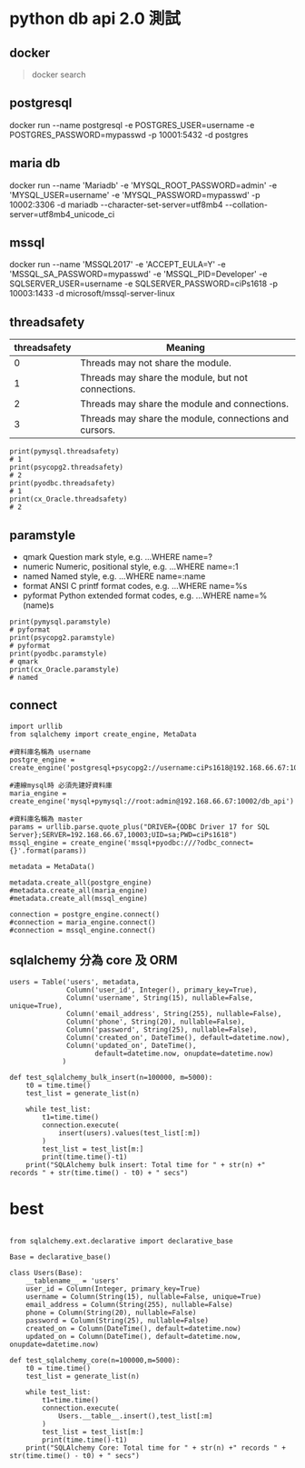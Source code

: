 # python db api 2.0 測試

## docker 
> docker search 
> 
## postgresql 
docker run --name postgresql -e POSTGRES_USER=username -e POSTGRES_PASSWORD=mypasswd -p 10001:5432 -d postgres

## maria db
docker run --name 'Mariadb' -e 'MYSQL_ROOT_PASSWORD=admin' -e 'MYSQL_USER=username' -e 'MYSQL_PASSWORD=mypasswd' -p 10002:3306 -d mariadb --character-set-server=utf8mb4 --collation-server=utf8mb4_unicode_ci

## mssql
docker run --name 'MSSQL2017' -e 'ACCEPT_EULA=Y' -e 'MSSQL_SA_PASSWORD=mypasswd' -e 'MSSQL_PID=Developer' -e SQLSERVER_USER=username -e SQLSERVER_PASSWORD=ciPs1618 -p 10003:1433 -d microsoft/mssql-server-linux

## threadsafety
|threadsafety|	Meaning|
|--|--|
|0|Threads may not share the module.|
|1|Threads may share the module, but not connections.|
|2|Threads may share the module and connections.|
|3|Threads may share the module, connections and cursors.|

```python=
print(pymysql.threadsafety)
# 1
print(psycopg2.threadsafety)
# 2
print(pyodbc.threadsafety)
# 1
print(cx_Oracle.threadsafety)
# 2
```
## paramstyle
* qmark Question mark style, e.g. ...WHERE name=?
* numeric Numeric, positional style, e.g. ...WHERE name=:1
* named Named style, e.g. ...WHERE name=:name
* format ANSI C printf format codes, e.g. ...WHERE name=%s
* pyformat Python extended format codes, e.g. ...WHERE name=%(name)s
```python=
print(pymysql.paramstyle)
# pyformat
print(psycopg2.paramstyle)
# pyformat
print(pyodbc.paramstyle)
# qmark
print(cx_Oracle.paramstyle)
# named
```

## connect
```python=
import urllib
from sqlalchemy import create_engine, MetaData

#資料庫名稱為 username
postgre_engine = create_engine('postgresql+psycopg2://username:ciPs1618@192.168.66.67:10001')

#連線mysql時 必須先建好資料庫
maria_engine = create_engine('mysql+pymysql://root:admin@192.168.66.67:10002/db_api')

#資料庫名稱為 master
params = urllib.parse.quote_plus("DRIVER={ODBC Driver 17 for SQL Server};SERVER=192.168.66.67,10003;UID=sa;PWD=ciPs1618")
mssql_engine = create_engine('mssql+pyodbc:///?odbc_connect={}'.format(params))

metadata = MetaData()

metadata.create_all(postgre_engine)
#metadata.create_all(maria_engine)
#metadata.create_all(mssql_engine)
                    
connection = postgre_engine.connect()
#connection = maria_engine.connect()
#connection = mssql_engine.connect()
```

## sqlalchemy 分為 core 及 ORM 
```python=
users = Table('users', metadata,
              Column('user_id', Integer(), primary_key=True),
              Column('username', String(15), nullable=False, unique=True),
              Column('email_address', String(255), nullable=False),
              Column('phone', String(20), nullable=False),
              Column('password', String(25), nullable=False),
              Column('created_on', DateTime(), default=datetime.now),
              Column('updated_on', DateTime(),
                     default=datetime.now, onupdate=datetime.now)
             )

def test_sqlalchemy_bulk_insert(n=100000, m=5000):
    t0 = time.time()
    test_list = generate_list(n)
    
    while test_list:
        t1=time.time()
        connection.execute(
            insert(users).values(test_list[:m])
        )
        test_list = test_list[m:]
        print(time.time()-t1)
    print("SQLAlchemy bulk insert: Total time for " + str(n) +" records " + str(time.time() - t0) + " secs")
```
# best 
```python=

from sqlalchemy.ext.declarative import declarative_base

Base = declarative_base()

class Users(Base):
    __tablename__ = 'users'
    user_id = Column(Integer, primary_key=True)
    username = Column(String(15), nullable=False, unique=True)
    email_address = Column(String(255), nullable=False)
    phone = Column(String(20), nullable=False)
    password = Column(String(25), nullable=False)
    created_on = Column(DateTime(), default=datetime.now)
    updated_on = Column(DateTime(), default=datetime.now, onupdate=datetime.now)

def test_sqlalchemy_core(n=100000,m=5000):
    t0 = time.time()
    test_list = generate_list(n)
    
    while test_list:
        t1=time.time()
        connection.execute(
            Users.__table__.insert(),test_list[:m]
        )
        test_list = test_list[m:]
        print(time.time()-t1)
    print("SQLAlchemy Core: Total time for " + str(n) +" records " + str(time.time() - t0) + " secs")
```
